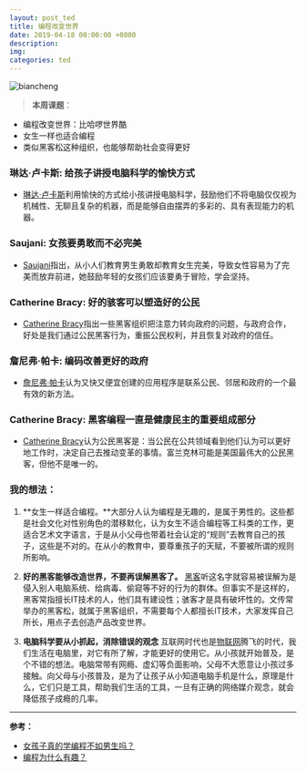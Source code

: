 ```yaml
---
layout: post_ted
title: 编程改变世界
date: 2019-04-18 00:00:00 +0800
description:
img:
categories: ted
---
```


![biancheng](https://upload-images.jianshu.io/upload_images/1789243-b72f3ba5f528ef28.jpg?imageMogr2/auto-orient/strip%7CimageView2/2/w/583/format/webp "biancheng")

> **本周课题**：
- 编程改变世界：比哈啰世界酷
- 女生一样也适合编程
- 类似黑客松这种组织，也能够帮助社会变得更好

### 琳达·卢卡斯: 给孩子讲授电脑科学的愉快方式
* [琳达·卢卡斯](https://www.ted.com/talks/linda_liukas_a_delightful_way_to_teach_kids_about_computers?&language=zh-CN "琳达·卢卡斯")利用愉快的方式给小孩讲授电脑科学，鼓励他们不将电脑仅仅视为机械性、无聊且复杂的机器，而是能够自由摆弄的多彩的、具有表现能力的机器。

### Saujani: 女孩要勇敢而不必完美
* [Saujani](https://www.ted.com/talks/reshma_saujani_teach_girls_bravery_not_perfection/transcript?&language=zh-CN "Saujani")指出，从小人们教育男生勇敢却教育女生完美，导致女性容易为了完美而放弃前进，她鼓励年轻的女孩们应该要勇于冒险，学会坚持。


### Catherine Bracy: 好的骇客可以塑造好的公民
* [Catherine Bracy](https://www.ted.com/talks/catherine_bracy_why_good_hackers_make_good_citizens/transcript?language=zh-cn "Catherine Bracy")指出一些黑客组织把注意力转向政府的问题，与政府合作，好处是我们通过公民黑客行为，重振公民权利，并且恢复对政府的信任。

### 詹尼弗·帕卡: 编码改善更好的政府
* [詹尼弗·帕卡](https://www.ted.com/talks/jennifer_pahlka_coding_a_better_government?&language=zh-CN "詹尼弗·帕卡")认为又快又便宜创建的应用程序是联系公民、邻居和政府的一个最有效的新方法。

### Catherine Bracy: 黑客编程一直是健康民主的重要组成部分
* [Catherine Bracy](https://blog.ted.com/6-unexpected-historical-figures-with-the-civic-hacker-mindset/?lang=zh-CN "Catherine Bracy")认为公民黑客是：当公民在公共领域看到他们认为可以更好地工作时，决定自己去推动变革的事情。富兰克林可能是美国最伟大的公民黑客，但他不是唯一的。

### 我的想法：
1. **女生一样适合编程。**大部分人认为编程是无趣的，是属于男性的。这些都是社会文化对性别角色的潜移默化，认为女生不适合编程等工科类的工作，更适合艺术文字语言，于是从小父母也带着社会认定的“规则”去教育自己的孩子，这些是不对的。在从小的教育中，要尊重孩子的天赋，不要被所谓的规则所影响。

2. **好的黑客能够改造世界，不要再误解黑客了。** 
[黑客](https://baike.baidu.com/item/%E9%BB%91%E5%AE%A2/118396?fr=aladdin "黑客")听这名字就容易被误解为是侵入别人电脑系统、给病毒、偷窥等不好的行为的群体。但事实不是这样的，黑客常指擅长IT技术的人，他们具有建设性；骇客才是具有破坏性的。文传常举办的黑客松，就属于黑客组织，不需要每个人都擅长IT技术，大家发挥自己所长，用点子去创造产品改变世界。

3. **电脑科学要从小抓起，消除错误的观念**
互联网时代也是[物联网](https://baike.baidu.com/item/%E7%89%A9%E8%81%94%E7%BD%91/7306589?fr=aladdin "物联网")腾飞的时代，我们生活在电脑里，对它有所了解，才能更好的使用它。从小孩就开始普及，是个不错的想法。电脑常带有网瘾、虚幻等负面影响，父母不大愿意让小孩过多接触。向父母与小孩普及，是为了让孩子从小知道电脑手机是什么，原理是什么，它们只是工具，帮助我们生活的工具，一旦有正确的网络媒介观念，就会降低孩子成瘾的几率。


-------
**参考：**
- [女孩子真的学编程不如男生吗？ ](http://www.sohu.com/a/196308431_671460 "女孩子真的学编程不如男生吗？ ")
- [编程为什么有趣？](https://www.jianshu.com/p/23155b8c7ef6 "编程为什么有趣？")